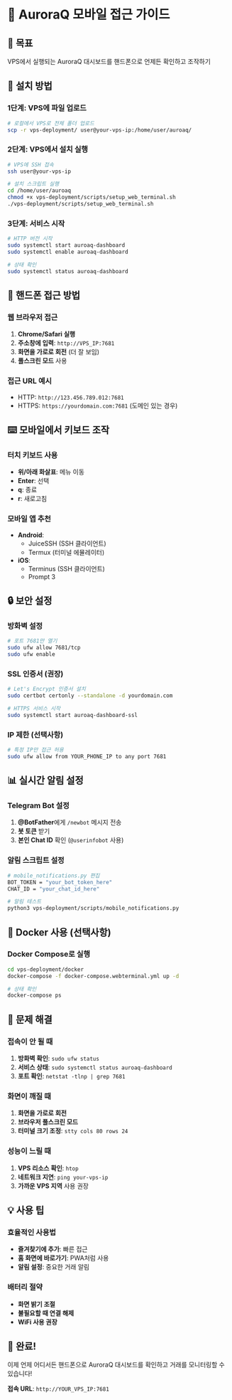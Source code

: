 # 📱 AuroraQ 모바일 접근 가이드

## 🎯 목표
VPS에서 실행되는 AuroraQ 대시보드를 핸드폰으로 언제든 확인하고 조작하기

## 🚀 설치 방법

### 1단계: VPS에 파일 업로드
```bash
# 로컬에서 VPS로 전체 폴더 업로드
scp -r vps-deployment/ user@your-vps-ip:/home/user/auroaq/
```

### 2단계: VPS에서 설치 실행
```bash
# VPS에 SSH 접속
ssh user@your-vps-ip

# 설치 스크립트 실행
cd /home/user/auroaq
chmod +x vps-deployment/scripts/setup_web_terminal.sh
./vps-deployment/scripts/setup_web_terminal.sh
```

### 3단계: 서비스 시작
```bash
# HTTP 버전 시작
sudo systemctl start auroaq-dashboard
sudo systemctl enable auroaq-dashboard

# 상태 확인
sudo systemctl status auroaq-dashboard
```

## 📱 핸드폰 접근 방법

### 웹 브라우저 접근
1. **Chrome/Safari 실행**
2. **주소창에 입력**: `http://VPS_IP:7681`
3. **화면을 가로로 회전** (더 잘 보임)
4. **풀스크린 모드** 사용

### 접근 URL 예시
- HTTP: `http://123.456.789.012:7681`
- HTTPS: `https://yourdomain.com:7681` (도메인 있는 경우)

## ⌨️ 모바일에서 키보드 조작

### 터치 키보드 사용
- **위/아래 화살표**: 메뉴 이동
- **Enter**: 선택
- **q**: 종료
- **r**: 새로고침

### 모바일 앱 추천
- **Android**: 
  - JuiceSSH (SSH 클라이언트)
  - Termux (터미널 에뮬레이터)
- **iOS**: 
  - Terminus (SSH 클라이언트)
  - Prompt 3

## 🔒 보안 설정

### 방화벽 설정
```bash
# 포트 7681만 열기
sudo ufw allow 7681/tcp
sudo ufw enable
```

### SSL 인증서 (권장)
```bash
# Let's Encrypt 인증서 설치
sudo certbot certonly --standalone -d yourdomain.com

# HTTPS 서비스 시작
sudo systemctl start auroaq-dashboard-ssl
```

### IP 제한 (선택사항)
```bash
# 특정 IP만 접근 허용
sudo ufw allow from YOUR_PHONE_IP to any port 7681
```

## 📊 실시간 알림 설정

### Telegram Bot 설정
1. **@BotFather**에게 `/newbot` 메시지 전송
2. **봇 토큰** 받기
3. **본인 Chat ID** 확인 (`@userinfobot` 사용)

### 알림 스크립트 설정
```bash
# mobile_notifications.py 편집
BOT_TOKEN = "your_bot_token_here"
CHAT_ID = "your_chat_id_here"

# 알림 테스트
python3 vps-deployment/scripts/mobile_notifications.py
```

## 🔧 Docker 사용 (선택사항)

### Docker Compose로 실행
```bash
cd vps-deployment/docker
docker-compose -f docker-compose.webterminal.yml up -d

# 상태 확인
docker-compose ps
```

## 🚨 문제 해결

### 접속이 안 될 때
1. **방화벽 확인**: `sudo ufw status`
2. **서비스 상태**: `sudo systemctl status auroaq-dashboard`
3. **포트 확인**: `netstat -tlnp | grep 7681`

### 화면이 깨질 때
1. **화면을 가로로 회전**
2. **브라우저 풀스크린 모드**
3. **터미널 크기 조정**: `stty cols 80 rows 24`

### 성능이 느릴 때
1. **VPS 리소스 확인**: `htop`
2. **네트워크 지연**: `ping your-vps-ip`
3. **가까운 VPS 지역** 사용 권장

## 💡 사용 팁

### 효율적인 사용법
- **즐겨찾기에 추가**: 빠른 접근
- **홈 화면에 바로가기**: PWA처럼 사용
- **알림 설정**: 중요한 거래 알림

### 배터리 절약
- **화면 밝기 조절**
- **불필요할 때 연결 해제**
- **WiFi 사용 권장**

## 🎯 완료!

이제 언제 어디서든 핸드폰으로 AuroraQ 대시보드를 확인하고 거래를 모니터링할 수 있습니다!

**접속 URL**: `http://YOUR_VPS_IP:7681`